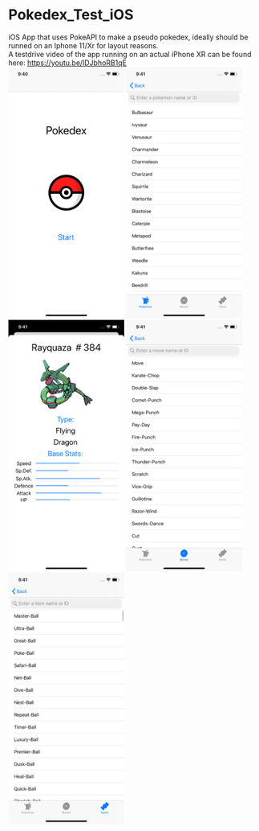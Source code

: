 # Pokedex_Test_iOS
iOS App that uses PokeAPI to make a pseudo pokedex, ideally should be runned on an Iphone 11/Xr for layout reasons.<br />
A testdrive video of the app running on an actual iPhone XR can be found here: https://youtu.be/lDJbhoRB1qE<br />
<img src="images/StartScreen.png" height="500">
<img src="images/PokemonScreen.png" height="500">
<img src="images/PokemonViewScreen.png" height="500">
<img src="images/MoveScreen.png" height="500">
<img src="images/ItemScreen.png" height="500">
